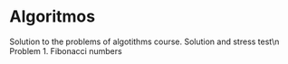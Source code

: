 # Algoritmos
Solution to the problems of algotithms course. Solution and stress test\n
Problem 1. Fibonacci numbers
